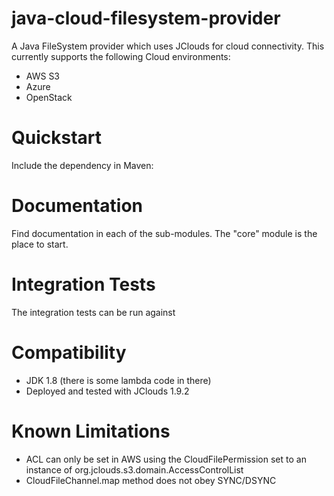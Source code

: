 # java-cloud-filesystem-provider
A Java FileSystem provider which uses JClouds for cloud connectivity. This currently supports the following Cloud environments:
- AWS S3
- Azure
- OpenStack

# Quickstart
Include the dependency in Maven:


# Documentation
Find documentation in each of the sub-modules. The "core" module is the place to start.

# Integration Tests
The integration tests can be run against

# Compatibility
- JDK 1.8 (there is some lambda code in there)
- Deployed and tested with JClouds 1.9.2

# Known Limitations
- ACL can only be set in AWS using the CloudFilePermission set to an instance of org.jclouds.s3.domain.AccessControlList
- CloudFileChannel.map method does not obey SYNC/DSYNC